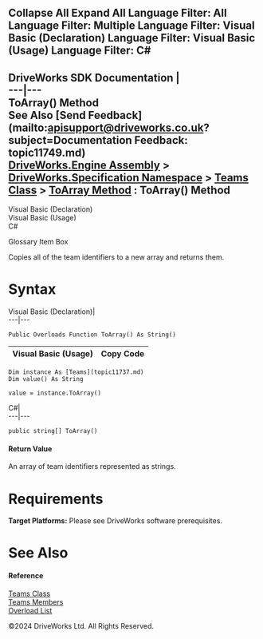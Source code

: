        

 Collapse All Expand All  Language Filter: All  Language Filter: Multiple  Language Filter: Visual Basic (Declaration) Language Filter: Visual Basic (Usage) Language Filter: C#  
---  
DriveWorks SDK Documentation  |   
---|---  
ToArray() Method   
See Also [Send Feedback](mailto:apisupport@driveworks.co.uk?subject=Documentation Feedback: topic11749.md)  
[DriveWorks.Engine Assembly](topic2156.md) > [DriveWorks.Specification Namespace](topic10764.md) > [Teams Class](topic11737.md) > [ToArray Method](topic11748.md) : ToArray() Method  
---  
  
Visual Basic (Declaration)    
Visual Basic (Usage)    
C# 

Glossary Item Box

Copies all of the team identifiers to a new array and returns them. 

# Syntax

Visual Basic (Declaration)|   
---|---  
      
    
    Public Overloads Function ToArray() As String()  
  
Visual Basic (Usage)| Copy Code  
---|---  
      
    
    Dim instance As [Teams](topic11737.md)
    Dim value() As String
     
    value = instance.ToArray()  
  
C#|   
---|---  
      
    
    public string[] ToArray()  
  
#### Return Value

An array of team identifiers represented as strings.

# Requirements

**Target Platforms:** Please see DriveWorks software prerequisites.

# See Also

#### Reference

[Teams Class](topic11737.md)   
[Teams Members](topic11738.md)   
[Overload List](topic11748.md)

©2024 DriveWorks Ltd. All Rights Reserved.
